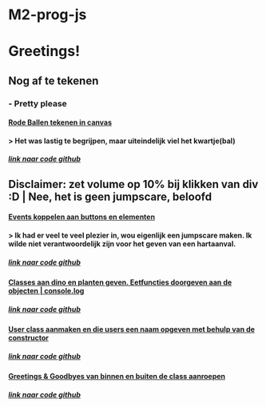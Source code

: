 # M2-prog-js

# Greetings!

## Nog af te tekenen
### - Pretty please

#### [Rode Ballen tekenen in canvas](https://38075.hosts1.ma-cloud.nl/m2-html-css/progm2/05veel-tekenen/)
#### > Het was lastig te begrijpen, maar uiteindelijk viel het kwartje(bal)
##### [link naar code github](https://github.com/Pandamonium7/M2-prog-js/blob/main/05veeltekenen/app.js)


## Disclaimer: zet volume op 10% bij klikken van div :D | Nee, het is geen jumpscare, beloofd
#### [Events koppelen aan buttons en elementen](https://38075.hosts1.ma-cloud.nl/m2-html-css/progm2/06-events/)
#### > Ik had er veel te veel plezier in, wou eigenlijk een jumpscare maken. Ik wilde niet verantwoordelijk zijn voor het geven van een hartaanval.
##### [link naar code github](https://github.com/Pandamonium7/M2-prog-js/blob/main/06%20events/app.js)

#### [Classes aan dino en planten geven. Eetfuncties doorgeven aan de objecten | console.log](https://38075.hosts1.ma-cloud.nl/m2-html-css/progm2/07-dinos/)
##### [link naar code github](https://github.com/Pandamonium7/M2-prog-js/blob/main/07%20dinos/app.js)


#### [User class aanmaken en die users een naam opgeven met behulp van de constructor](https://38075.hosts1.ma-cloud.nl/m2-html-css/progm2/07-this/)
##### [link naar code github](https://github.com/Pandamonium7/M2-prog-js/blob/main/07%20this/app.js)

#### [Greetings & Goodbyes van binnen en buiten de class aanroepen](https://38075.hosts1.ma-cloud.nl/m2-html-css/progm2/classes/)
##### [link naar code github](https://github.com/Pandamonium7/M2-prog-js/blob/main/classes/app.js)